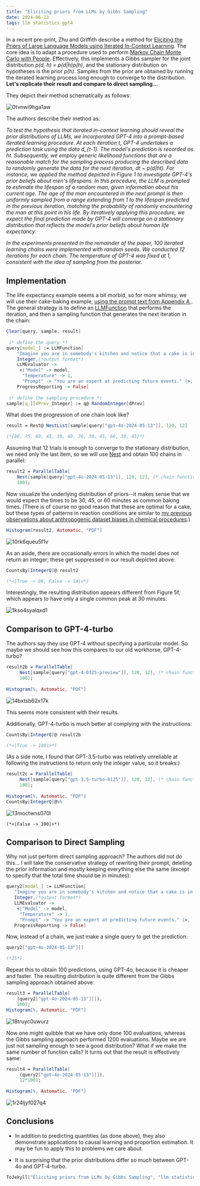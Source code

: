 ```yaml
---
title: "Eliciting priors from LLMs by Gibbs Sampling"
date: 2024-06-13
tags: llm statistics gpt4
---
```


In a recent pre-print, Zhu and Griffith describe  a method for [Eliciting the Priors of Large Language Models using Iterated In-Context Learning](https://arxiv.org/abs/2406.01860).  The core idea is to adapt a procedure used to perform [Markov Chain Monte Carlo with People](https://cocosci.princeton.edu/tom/papers/mcmcpeople.pdf). Effectively, this implements a Gibbs sampler for the joint distribution *p(d, h) = p(d|h)p(h)*, and the stationary distribution on hypotheses is the prior *p(h)*.  Samples from the prior are obtained by running the iterated learning process long enough to converge to the distribution. **Let's replicate their result and compare to direct sampling...**

They depict their method  schematically as follows:

![0tvnwi9hga1aw](/blog/images/2024/6/13/0tvnwi9hga1aw.png)

The authors describe their method as:

*To test the hypothesis that iterated in-context learning should reveal the prior distributions of LLMs, we incorporated GPT-4  into a prompt-based iterated learning procedure. At each iteration t, GPT-4 undertakes a prediction task using the data d_{t-1}. The model's prediction is recorded as ht. Subsequently, we employ generic likelihood functions that are a reasonable match for the sampling process producing the described data to randomly generate the data for the next iteration, dt ~ p(d|ht). For instance, we applied the method depicted in Figure 1 to investigate GPT-4's prior beliefs about men's lifespans. In this procedure, the LLM is prompted to estimate the lifespan of a random man, given information about his current age. The age of the man encountered in the next prompt is then uniformly sampled from a range extending from 1 to the lifespan predicted in the previous iteration, matching the probability of randomly encountering the man at this point in his life. By iteratively applying this procedure, we expect the final prediction made by GPT-4 will converge on a stationary distribution that reflects the model's prior beliefs about human life expectancy.*

*In the experiments presented in the remainder of the paper, 100 iterated learning chains were implemented with random seeds. We conducted 12 iterations for each chain. The temperature of GPT-4 was fixed at 1, consistent with the idea of sampling from the posterior.*

## Implementation

The life expectancy example seems a bit morbid, so for more whimsy, we will use their cake-baking example, [using the prompt text from Appendix A ](https://arxiv.org/pdf/2406.01860). The general strategy is to define an [LLMFunction](http://reference.wolfram.com/language/ref/LLMFunction.html) that performs the iteration, and then a sampling function that generates the next iteration in the chain:

```mathematica
Clear[query, sample, result] 
  
 (* define the query *)
query[model_] := LLMFunction[
    "Imagine you are in somebody's kitchen and notice that a cake is in the oven. The timer shows that it has been baking for `` minutes. How long do you expect the total amount of time to be that the cake needs to bake? Please provide your prediction as a single number. Do not include any additional text or explanation in your response.", 
    Integer,(*output format*)
    LLMEvaluator -> 
     <|"Model" -> model, 
      "Temperature" -> 1, 
      "Prompt" -> "You are an expert at predicting future events." |>,
    ProgressReporting -> False]  
  
 (* define the sampling procedure *)
sample[q_][dPrev_Integer] := q@ RandomInteger[dPrev]
```

What does the progression of one chain look like?

```mathematica
result = Rest@ NestList[sample[query["gpt-4o-2024-05-13"]], 120, 12]

(*{80, 75, 60, 45, 30, 40, 30, 30, 45, 60, 30, 45}*)
```

Assuming that 12 trials is enough to converge to the stationary distribution, we need only the last item, so we will use [Nest](http://reference.wolfram.com/language/ref/Nest.html) and obtain 100 chains in parallel:

```mathematica
result2 = ParallelTable[
    Nest[sample[query["gpt-4o-2024-05-13"]], 120, 12], (* chain function *)
    100]; 
```

Now visualize the underlying distribution of priors--it makes sense that we would expect the times to be 30, 45, or 60 minutes as common baking times. (There is of course no good reason that these are optimal for a cake, but these types of patterns in reaction conditions are similar to [my previous observations about anthropogenic dataset biases in chemical procedures](https://scholar.google.com/citations?view_op=view_citation&hl=en&user=zJC_7roAAAAJ&citation_for_view=zJC_7roAAAAJ:UxriW0iASnsC).) 

```mathematica
Histogram[result2, Automatic, "PDF"]
```

![10rk6queu5f1v](/blog/images/2024/6/13/10rk6queu5f1v.png)

As an aside, there are occasionally errors in which the model does not return an integer; these get suppressed in our result depicted above:

```mathematica
CountsBy[IntegerQ]@ result2

(*<|True -> 86, False -> 14|>*)
```

Interestingly, the resulting distribution appears different from Figure 5f, which appears to have only a single common peak at 30 minutes:

![1kso4syalqxd1](/blog/images/2024/6/13/1kso4syalqxd1.png)

## Comparison to GPT-4-turbo

The authors say they use GPT-4 without specifying a particular model.  So maybe we should see how this compares to our old workhorse, GPT-4-turbo? 

```mathematica
result2b = ParallelTable[
     Nest[sample[query["gpt-4-0125-preview"]], 120, 12], (* chain function *)
     100]; 
 
Histogram[%, Automatic, "PDF"]
```

![14bxtsb62x17k](/blog/images/2024/6/13/14bxtsb62x17k.png)

This seems more consistent with their results.  

Additionally, GPT-4-turbo is much better at complying with the instructions:

```mathematica
CountsBy[IntegerQ]@ result2b

(*<|True -> 100|>*)
```

(As a side note, I found that GPT-3.5-turbo was relatively unreliable at following the instructions to return only the integer value, so it breaks:)

```mathematica
result2c = ParallelTable[
     Nest[sample[query["gpt-3.5-turbo-0125"]], 120, 12], (* chain function *)
     100]; 
 
Histogram[%, Automatic, "PDF"]
CountsBy[IntegerQ]@%%
```

![13moctwns070l](/blog/images/2024/6/13/13moctwns070l.png)

```
(*<|False -> 100|>*)
```

## Comparison to Direct Sampling

Why not just perform direct sampling approach? The authors did not do this... I will take the conservative strategy of rewriting their prompt, deleting the prior information and mostly keeping everything else the same (except to specify that the total time should be in minutes):

```mathematica
query2[model_] := LLMFunction[
   "Imagine you are in somebody's kitchen and notice that a cake is in the oven. How long do you expect the total amount of time (in minutes) to be that the cake needs to bake? Please provide your prediction as a single number. Do not include any additional text or explanation in your response.", 
   Integer,(*output format*)
   LLMEvaluator -> 
    <|"Model" -> model, 
     "Temperature" -> 1, 
     "Prompt" -> "You are an expert at predicting future events." |>, 
   ProgressReporting -> False] 
```

Now, instead of a chain, we just make a single query to get the prediction:

```mathematica
query2["gpt-4o-2024-05-13"][]

(*35*)
```

Repeat this to obtain 100 predictions,  using GPT-4o, because it is cheaper and faster. The resulting distribution is quite different from the Gibbs sampling approach obtained above:

```mathematica
result3 = ParallelTable[
    (query2["gpt-4o-2024-05-13"][]), 
    100];
Histogram[%, Automatic, "PDF"]
```

![18truyc0uwurz](/blog/images/2024/6/13/18truyc0uwurz.png)

Now one might quibble that we have only done 100 evaluations, whereas the Gibbs sampling approach performed 1200 evaluations.  Maybe we are just not sampling enough to see a good distribution?  What if we make the same number of function calls? It turns out that the result is effectively same:

```mathematica
result4 = ParallelTable[
     (query2["gpt-4o-2024-05-13"][]), 
     12*100]; 
 
Histogram[%, Automatic, "PDF"]
```

![1r24ljyf027q4](/blog/images/2024/6/13/1r24ljyf027q4.png)

## Conclusions

- In addition to predicting quantities (as done above), they also demonstrate applications to causal learning and proportion estimation.  It may be fun to apply this to problems we care about.

- It is surprising that the prior distributions differ so much between GPT-4o and GPT-4-turbo.  

```mathematica
ToJekyll["Eliciting priors from LLMs by Gibbs Sampling", "llm statistics gpt4"]
```
